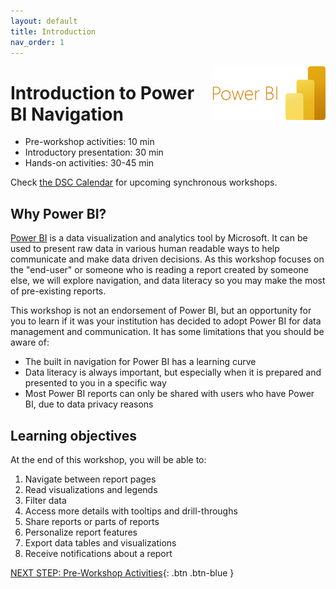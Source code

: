 ```yaml
---
layout: default
title: Introduction 
nav_order: 1
---
```


<img src="images\power-bi-microsoft-logo-E4FC8DE4A9-seeklogo.com.png" style="float:right;width:180px;" alt="Power BI Logo">

# Introduction to Power BI Navigation

- Pre-workshop activities: 10 min 
- Introductory presentation: 30 min
- Hands-on activities: 30-45 min

Check [the DSC Calendar](https://onlineacademiccommunity.uvic.ca/dsc/workshops/) for upcoming synchronous workshops.

## Why Power BI? 

[Power BI](https://powerbi.microsoft.com/en-ca/) is a data visualization and analytics tool by Microsoft. It can be used to present raw data in various human readable ways to help communicate and make data driven decisions. As this workshop focuses on the "end-user" or someone who is reading a report created by someone else, we will explore navigation, and data literacy so you may make the most of pre-existing reports.

This workshop is not an endorsement of Power BI, but an opportunity for you to learn if it was your institution has decided to adopt Power BI for data management and communication. It has some limitations that you should be aware of:

- The built in navigation for Power BI has a learning curve
- Data literacy is always important, but especially when it is prepared and presented to you in a specific way
- Most Power BI reports can only be shared with users who have Power BI, due to data privacy reasons

## Learning objectives

At the end of this workshop, you will be able to:

1. Navigate between report pages
2. Read visualizations and legends
3. Filter data
4. Access more details with tooltips and drill-throughs
5. Share reports or parts of reports
6. Personalize report features 
7. Export data tables and visualizations
8. Receive notifications about a report
 
[NEXT STEP: Pre-Workshop Activities](pre-workshop.html){: .btn .btn-blue }

